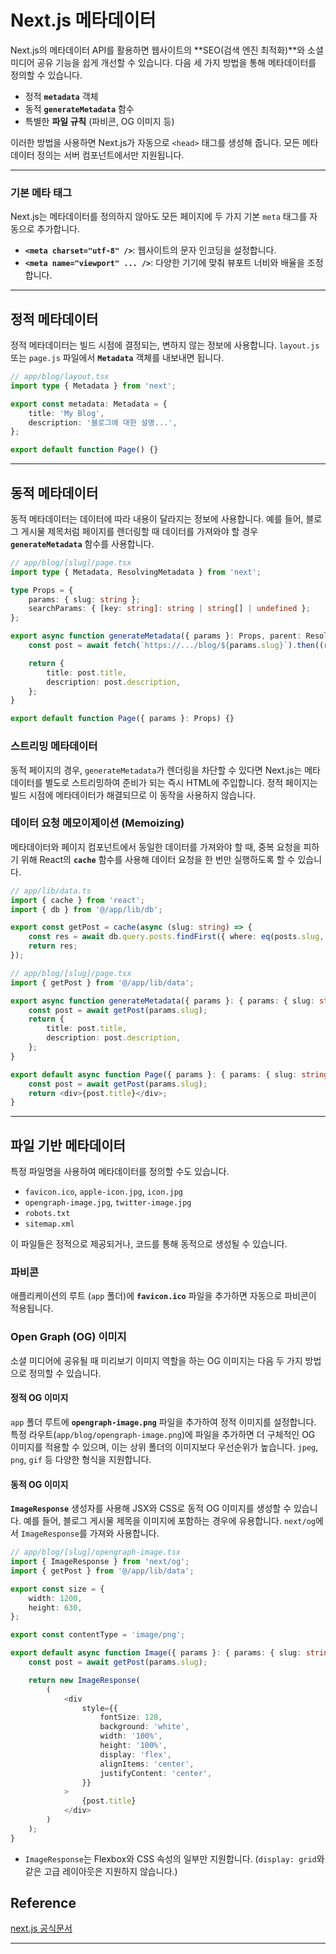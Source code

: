 # Next.js 메타데이터

Next.js의 메타데이터 API를 활용하면 웹사이트의 **SEO(검색 엔진 최적화)**와 소셜 미디어 공유 기능을 쉽게 개선할 수 있습니다. 다음 세 가지 방법을 통해 메타데이터를 정의할 수 있습니다.

-   정적 **`metadata`** 객체
-   동적 **`generateMetadata`** 함수
-   특별한 **파일 규칙** (파비콘, OG 이미지 등)

이러한 방법을 사용하면 Next.js가 자동으로 `<head>` 태그를 생성해 줍니다. 모든 메타데이터 정의는 서버 컴포넌트에서만 지원됩니다.

---

### 기본 메타 태그

Next.js는 메타데이터를 정의하지 않아도 모든 페이지에 두 가지 기본 `meta` 태그를 자동으로 추가합니다.

-   **`<meta charset="utf-8" />`**: 웹사이트의 문자 인코딩을 설정합니다.
-   **`<meta name="viewport" ... />`**: 다양한 기기에 맞춰 뷰포트 너비와 배율을 조정합니다.

---

## 정적 메타데이터

정적 메타데이터는 빌드 시점에 결정되는, 변하지 않는 정보에 사용합니다. `layout.js` 또는 `page.js` 파일에서 **`Metadata`** 객체를 내보내면 됩니다.

```typescript
// app/blog/layout.tsx
import type { Metadata } from 'next';

export const metadata: Metadata = {
    title: 'My Blog',
    description: '블로그에 대한 설명...',
};

export default function Page() {}
```

---

## 동적 메타데이터

동적 메타데이터는 데이터에 따라 내용이 달라지는 정보에 사용합니다. 예를 들어, 블로그 게시물 제목처럼 페이지를 렌더링할 때 데이터를 가져와야 할 경우 **`generateMetadata`** 함수를 사용합니다.

```typescript
// app/blog/[slug]/page.tsx
import type { Metadata, ResolvingMetadata } from 'next';

type Props = {
    params: { slug: string };
    searchParams: { [key: string]: string | string[] | undefined };
};

export async function generateMetadata({ params }: Props, parent: ResolvingMetadata): Promise<Metadata> {
    const post = await fetch(`https://.../blog/${params.slug}`).then((res) => res.json());

    return {
        title: post.title,
        description: post.description,
    };
}

export default function Page({ params }: Props) {}
```

### 스트리밍 메타데이터

동적 페이지의 경우, `generateMetadata`가 렌더링을 차단할 수 있다면 Next.js는 메타데이터를 별도로 스트리밍하여 준비가 되는 즉시 HTML에 주입합니다. 정적 페이지는 빌드 시점에 메타데이터가 해결되므로 이 동작을 사용하지 않습니다.

### 데이터 요청 메모이제이션 (Memoizing)

메타데이터와 페이지 컴포넌트에서 동일한 데이터를 가져와야 할 때, 중복 요청을 피하기 위해 React의 **`cache`** 함수를 사용해 데이터 요청을 한 번만 실행하도록 할 수 있습니다.

```typescript
// app/lib/data.ts
import { cache } from 'react';
import { db } from '@/app/lib/db';

export const getPost = cache(async (slug: string) => {
    const res = await db.query.posts.findFirst({ where: eq(posts.slug, slug) });
    return res;
});
```

```typescript
// app/blog/[slug]/page.tsx
import { getPost } from '@/app/lib/data';

export async function generateMetadata({ params }: { params: { slug: string } }) {
    const post = await getPost(params.slug);
    return {
        title: post.title,
        description: post.description,
    };
}

export default async function Page({ params }: { params: { slug: string } }) {
    const post = await getPost(params.slug);
    return <div>{post.title}</div>;
}
```

---

## 파일 기반 메타데이터

특정 파일명을 사용하여 메타데이터를 정의할 수도 있습니다.

-   `favicon.ico`, `apple-icon.jpg`, `icon.jpg`
-   `opengraph-image.jpg`, `twitter-image.jpg`
-   `robots.txt`
-   `sitemap.xml`

이 파일들은 정적으로 제공되거나, 코드를 통해 동적으로 생성될 수 있습니다.

### 파비콘

애플리케이션의 루트 (`app` 폴더)에 **`favicon.ico`** 파일을 추가하면 자동으로 파비콘이 적용됩니다.

### Open Graph (OG) 이미지

소셜 미디어에 공유될 때 미리보기 이미지 역할을 하는 OG 이미지는 다음 두 가지 방법으로 정의할 수 있습니다.

#### 정적 OG 이미지

`app` 폴더 루트에 **`opengraph-image.png`** 파일을 추가하여 정적 이미지를 설정합니다. 특정 라우트(`app/blog/opengraph-image.png`)에 파일을 추가하면 더 구체적인 OG 이미지를 적용할 수 있으며, 이는 상위 폴더의 이미지보다 우선순위가 높습니다. `jpeg`, `png`, `gif` 등 다양한 형식을 지원합니다.

#### 동적 OG 이미지

**`ImageResponse`** 생성자를 사용해 JSX와 CSS로 동적 OG 이미지를 생성할 수 있습니다. 예를 들어, 블로그 게시물 제목을 이미지에 포함하는 경우에 유용합니다. `next/og`에서 `ImageResponse`를 가져와 사용합니다.

```typescript
// app/blog/[slug]/opengraph-image.tsx
import { ImageResponse } from 'next/og';
import { getPost } from '@/app/lib/data';

export const size = {
    width: 1200,
    height: 630,
};

export const contentType = 'image/png';

export default async function Image({ params }: { params: { slug: string } }) {
    const post = await getPost(params.slug);

    return new ImageResponse(
        (
            <div
                style={{
                    fontSize: 128,
                    background: 'white',
                    width: '100%',
                    height: '100%',
                    display: 'flex',
                    alignItems: 'center',
                    justifyContent: 'center',
                }}
            >
                {post.title}
            </div>
        )
    );
}
```

-   `ImageResponse`는 Flexbox와 CSS 속성의 일부만 지원합니다. (`display: grid`와 같은 고급 레이아웃은 지원하지 않습니다.)

## Reference

[next.js 공식문서](https://nextjs.org/docs/app/getting-started/metadata-and-og-images#generated-metadata)

---
